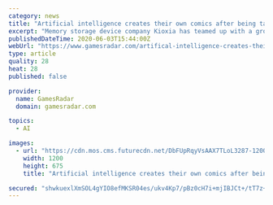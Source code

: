 ```yaml
---
category: news
title: "Artificial intelligence creates their own comics after being taught Osamu Tezuka's works"
excerpt: "Memory storage device company Kioxia has teamed up with a group of manga creators to create Phaedo, a new manga story inspired by the style of Astro Boy creator Osamu Tezuka – but with characters and a story created by an AI algorithm."
publishedDateTime: 2020-06-03T15:44:00Z
webUrl: "https://www.gamesradar.com/artifical-intelligence-creates-their-own-comics-after-being-taught-osamu-tezukas-works/"
type: article
quality: 28
heat: 28
published: false

provider:
  name: GamesRadar
  domain: gamesradar.com

topics:
  - AI

images:
  - url: "https://cdn.mos.cms.futurecdn.net/DbFUpRqyVsAAX7TLoL3287-1200-80.jpg"
    width: 1200
    height: 675
    title: "Artificial intelligence creates their own comics after being taught Osamu Tezuka's works"

secured: "shwkuexlXmSOL4gYIO8efMKSR04es/ukv4Kp7/pBz0cH7i+mjIBJCt+/tT7z+OoZkT1f7I/bo4YhRGYdDfdjDy9hdznlUjz02JYWOD7IZimbfb2NQ7HJWcwFoP9EfiFz5ADjTl2xYUWIMBrppUH2oET8GkoL4YNTXHET1gV1yN7ZXWlxRbM7YyP4TTfa0Aqfy+MzU0WkQnn8IC/blcp96PmkOYRCyG/vwnJm6wf9bvr0cDsacW8orM0cTcyUcIDdldR6s3zI5Dn3qXsV927iqbvN2VHaP6wIimb4WEM5++JAWc/lan5CCZS0zi4kZBGT;KdmWt4Y8quW68ejByDQfpQ=="
---
```


